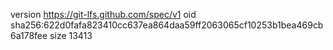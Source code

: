 version https://git-lfs.github.com/spec/v1
oid sha256:622d0fafa823410cc637ea864daa59ff2063065cf10253b1bea469cb6a178fee
size 13413

